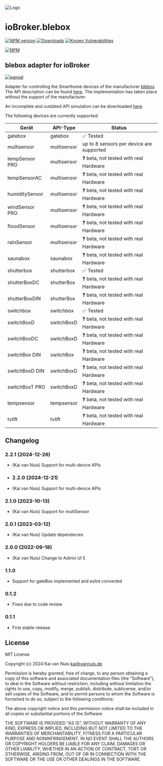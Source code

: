 ![Logo](admin/blebox.png)
# ioBroker.blebox

[![NPM version](http://img.shields.io/npm/v/iobroker.blebox.svg)](https://www.npmjs.com/package/iobroker.blebox)
[![Downloads](https://img.shields.io/npm/dm/iobroker.blebox.svg)](https://www.npmjs.com/package/iobroker.blebox)
[![Known Vulnerabilities](https://snyk.io/test/github/ka-vaNu/ioBroker.blebox/badge.svg)](https://snyk.io/test/github/ka-vaNu/ioBroker.blebox)

[![NPM](https://nodei.co/npm/iobroker.blebox.png?downloads=true)](https://nodei.co/npm/iobroker.blebox/)

## blebox adapter for ioBroker

[![paypal](https://www.paypalobjects.com/en_US/i/btn/btn_donateCC_LG.gif)](https://www.paypal.com/donate/?hosted_button_id=8JKRSMB8LS76S)

Adapter for controlling the Smarthome devices of the manufacturer [blebox](https://blebox.eu/). The API description can be found [here](https://technical.blebox.eu/). The implementation has taken place without the support of the manufacturer.

An incomplete and outdated API simulation can be downloaded [here](https://github.com/blebox/blebox-virtual-devices).

The following devices are currently supported:



| Gerät                | API-Type            | Status                                   |
|----------------------|---------------------|-----------------------------------------|
| gatebox              | gatebox             | ✅ Tested                                |
| multisensor          | multisensor         | up to 8 sensors per device are supported |
| tempSensor PRO       | multisensor         | ❓ beta, not tested with real Hardware   |
| tempSensorAC         | multisensor         | ❓ beta, not tested with real Hardware   |
| humiditySensor       | multisensor         | ❓ beta, not tested with real Hardware   |
| windSensor PRO       | multisensor         | ❓ beta, not tested with real Hardware   |
| floodSensor          | multisensor         | ❓ beta, not tested with real Hardware   |
| rainSensor           | multisensor         | ❓ beta, not tested with real Hardware   |
| saunabox             | saunabox            | ❓ beta, not tested with real Hardware   |
| shutterbox           | shutterbox          | ✅ Tested                                |
| shutterBoxDC         | shutterBox          | ❓ beta, not tested with real Hardware   |
| shutterBoxDIN        | shutterBox          | ❓ beta, not tested with real Hardware   |
| switchbox            | switchbox           | ✅ Tested                                |
| switchBoxD           | switchBoxD          | ❓ beta, not tested with real Hardware   |
| switchBoxDC          | switchBoxD          | ❓ beta, not tested with real Hardware   |
| switchBox DIN        | switchBox           | ❓ beta, not tested with real Hardware   |
| switchBoxD DIN       | switchBoxD          | ❓ beta, not tested with real Hardware   |
| switchBoxT PRO       | switchBoxD          | ❓ beta, not tested with real Hardware   |
| tempsensor           | tempsensor          | ❓ beta, not tested with real Hardware   |
| tvlift               | tvlift              | ❓ beta, not tested with real Hardware   |



## Changelog

<!--
    Placeholder for the next version:
    ### **WORK IN PROGRESS**
-->

### 2.2.1 (2024-12-26)

* (Kai van Nuis) Support for multi-device APIs
  
* ### 2.2.0 (2024-12-21)

* (Kai van Nuis) Support for multi-device APIs

### 2.1.0 (2023-10-13)

* (Kai van Nuis) Support for multiSensor

### 2.0.1 (2023-03-12)

* (Kai van Nuis) Update dependecies

### 2.0.0 (2022-09-18)

* (Kai van Nuis) Change to Admin UI 5

### 1.1.0

* Support for gateBox implemented and eslint converted

### 0.1.2

* Fixes due to code review
### 0.1.1

* First stable release

## License
MIT License

Copyright (c) 2024 Kai van Nuis <kai@vannuis.de>

Permission is hereby granted, free of charge, to any person obtaining a copy
of this software and associated documentation files (the "Software"), to deal
in the Software without restriction, including without limitation the rights
to use, copy, modify, merge, publish, distribute, sublicense, and/or sell
copies of the Software, and to permit persons to whom the Software is
furnished to do so, subject to the following conditions:

The above copyright notice and this permission notice shall be included in all
copies or substantial portions of the Software.

THE SOFTWARE IS PROVIDED "AS IS", WITHOUT WARRANTY OF ANY KIND, EXPRESS OR
IMPLIED, INCLUDING BUT NOT LIMITED TO THE WARRANTIES OF MERCHANTABILITY,
FITNESS FOR A PARTICULAR PURPOSE AND NONINFRINGEMENT. IN NO EVENT SHALL THE
AUTHORS OR COPYRIGHT HOLDERS BE LIABLE FOR ANY CLAIM, DAMAGES OR OTHER
LIABILITY, WHETHER IN AN ACTION OF CONTRACT, TORT OR OTHERWISE, ARISING FROM,
OUT OF OR IN CONNECTION WITH THE SOFTWARE OR THE USE OR OTHER DEALINGS IN THE
SOFTWARE.
